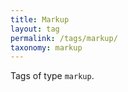 ```yaml
---
title: Markup
layout: tag
permalink: /tags/markup/
taxonomy: markup
---
```


Tags of type `markup`.
